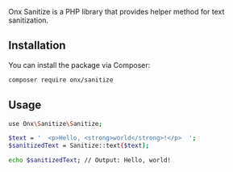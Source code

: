 Onx Sanitize is a PHP library that provides helper method for text sanitization.

## Installation

You can install the package via Composer:

```bash
composer require onx/sanitize
```
## Usage

```bash
use Onx\Sanitize\Sanitize;

$text = '  <p>Hello, <strong>world</strong>!</p>  ';
$sanitizedText = Sanitize::text($text);

echo $sanitizedText; // Output: Hello, world!
```
